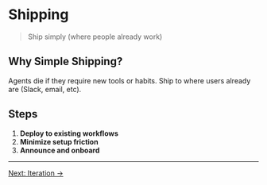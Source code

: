 # Shipping

> Ship simply (where people already work)

## Why Simple Shipping?
Agents die if they require new tools or habits. Ship to where users already are (Slack, email, etc).

## Steps
1. **Deploy to existing workflows**
2. **Minimize setup friction**
3. **Announce and onboard**

---

[Next: Iteration →](06-iteration.md)

